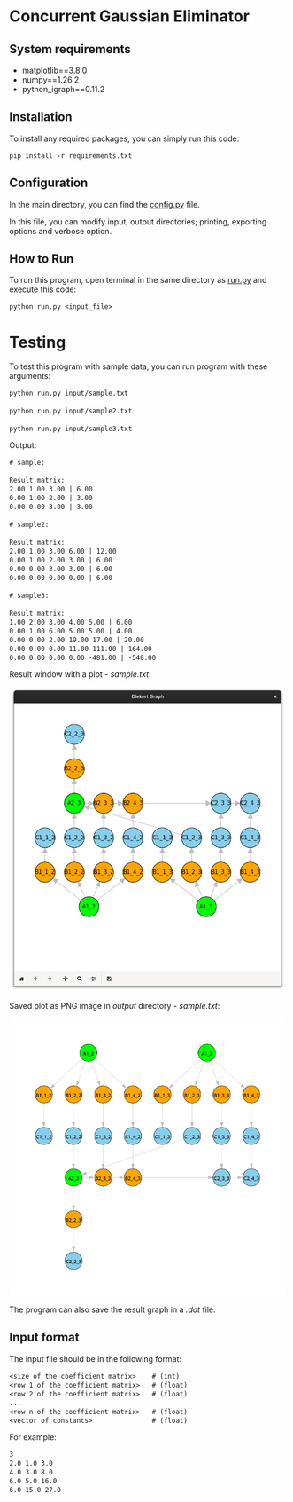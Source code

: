 # Concurrent Gaussian Eliminator
## System requirements
- matplotlib==3.8.0
- numpy==1.26.2
- python_igraph==0.11.2
## Installation
To install any required packages, you can simply run this code:

    pip install -r requirements.txt

## Configuration
In the main directory, you can find the [config.py](config.py) file.

In this file, you can modify input, output directories; printing, exporting options and verbose option.

## How to Run
To run this program, open terminal in the same directory as [run.py](run.py) and execute this code:

    python run.py <input_file>

# Testing
To test this program with sample data, you can run program with these arguments:

    python run.py input/sample.txt

    python run.py input/sample2.txt

    python run.py input/sample3.txt

Output:
````
# sample:

Result matrix:
2.00 1.00 3.00 | 6.00
0.00 1.00 2.00 | 3.00
0.00 0.00 3.00 | 3.00

# sample2:

Result matrix:
2.00 1.00 3.00 6.00 | 12.00
0.00 1.00 2.00 3.00 | 6.00
0.00 0.00 3.00 3.00 | 6.00
0.00 0.00 0.00 0.00 | 6.00

# sample3:

Result matrix:
1.00 2.00 3.00 4.00 5.00 | 6.00
0.00 1.00 6.00 5.00 5.00 | 4.00
0.00 0.00 2.00 19.00 17.00 | 20.00
0.00 0.00 0.00 11.00 111.00 | 164.00
0.00 0.00 0.00 0.00 -481.00 | -540.00
````

Result window with a plot - *sample.txt*:

<img src="images/window_plot_sample.png" alt="Result plot for test1" width="500"/>

Saved plot as PNG image in *output* directory - *sample.txt*:

<img src="images/saved_plot_sample.png" alt="Result plot for test1" width="500"/>

The program can also save the result graph in a *.dot* file.

## Input format
The input file should be in the following format:

    <size of the coefficient matrix>    # (int)
    <row 1 of the coefficient matrix>   # (float)
    <row 2 of the coefficient matrix>   # (float)
    ...
    <row n of the coefficient matrix>   # (float)
    <vector of constants>               # (float)


For example:

    3
    2.0 1.0 3.0
    4.0 3.0 8.0
    6.0 5.0 16.0
    6.0 15.0 27.0
    